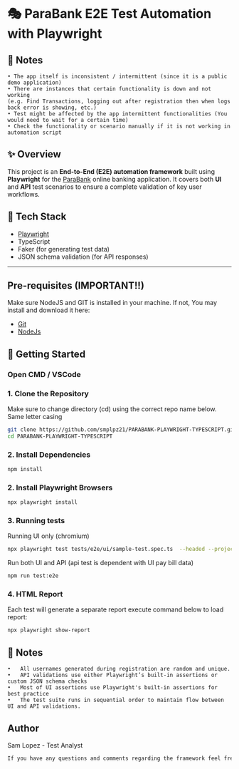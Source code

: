 # 🎭 ParaBank E2E Test Automation with Playwright
## 📌 Notes
	• The app itself is inconsistent / intermittent (since it is a public demo application)
 	• There are instances that certain functionality is down and not working 
  	(e.g. Find Transactions, logging out after registration then when logs back error is showing, etc.)
	• Test might be affected by the app intermittent functionalities (You would need to wait for a certain time)
 	• Check the functionality or scenario manually if it is not working in automation script
 

    
## ✨ Overview

This project is an **End-to-End (E2E) automation framework** built using **Playwright** for the [ParaBank](https://parabank.parasoft.com/) online banking application. It covers both **UI** and **API** test scenarios to ensure a complete validation of key user workflows.


## 🚀 Tech Stack

- [Playwright](https://playwright.dev/)
- TypeScript
- Faker (for generating test data)
- JSON schema validation (for API responses)
---

## Pre-requisites (IMPORTANT!!)
Make sure NodeJS and GIT is installed in your machine. If not,
You may install and download it here:
 - [Git](https://git-scm.com/downloads/win)
 - [NodeJs](https://nodejs.org/en)


## 🚀 Getting Started
### Open CMD / VSCode

### 1. Clone the Repository
Make sure to change directory (cd) using the correct repo name below. Same letter casing 
```bash
git clone https://github.com/smplpz21/PARABANK-PLAYWRIGHT-TYPESCRIPT.git
cd PARABANK-PLAYWRIGHT-TYPESCRIPT
```
### 2. Install Dependencies
```bash
npm install
```
### 2. Install Playwright Browsers
```bash
npx playwright install
```
### 3. Running tests
Running UI only (chromium)
```bash
npx playwright test tests/e2e/ui/sample-test.spec.ts  --headed --project=chromium
```
Run both UI and API (api test is dependent with UI pay bill data)

```bash
npm run test:e2e
```

### 4. HTML Report
Each test will generate a separate report
execute command below to load report:
```bash
npx playwright show-report
```

## 📌 Notes
	•	All usernames generated during registration are random and unique.
	•	API validations use either Playwright’s built-in assertions or custom JSON schema checks
    •	Most of UI assertions use Playwright's built-in assertions for best practice
    •	The test suite runs in sequential order to maintain flow between UI and API validations.
    

## Author
Sam Lopez - Test Analyst
```bash
If you have any questions and comments regarding the framework feel free to reach out! Happy coding :)
```
